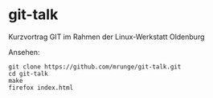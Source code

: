 git-talk
========

Kurzvortrag GIT im Rahmen der Linux-Werkstatt Oldenburg

Ansehen:

    git clone https://github.com/mrunge/git-talk.git
    cd git-talk
    make
    firefox index.html

